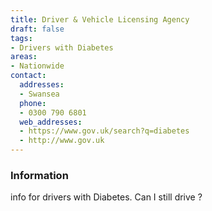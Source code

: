 ```yaml
---
title: Driver & Vehicle Licensing Agency
draft: false
tags:
- Drivers with Diabetes
areas:
- Nationwide
contact:
  addresses:
  - Swansea
  phone:
  - 0300 790 6801
  web_addresses:
  - https://www.gov.uk/search?q=diabetes
  - http://www.gov.uk
---
```


### Information
info for drivers with Diabetes. Can I still drive ?

